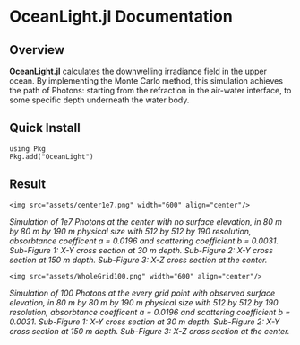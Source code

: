 # OceanLight.jl Documentation

## Overview 

**OceanLight.jl** calculates the downwelling irradiance field in the upper ocean. By implementing the Monte Carlo method, this simulation achieves the path of Photons: starting from the refraction in the air-water interface, to some specific depth underneath the water body. 

## Quick Install 

```@example
using Pkg
Pkg.add("OceanLight")
```

## Result

```@raw html
<img src="assets/center1e7.png" width="600" align="center"/>
```
*Simulation of 1e7 Photons at the center with no surface elevation, in 80 m by 80 m by 190 m physical size with 512 by 512 by 190 resolution, absorbtance coefficent a = 0.0196 and scattering coefficient b = 0.0031. Sub-Figure 1: X-Y cross section at 30 m depth. Sub-Figure 2: X-Y cross section at 150 m depth. Sub-Figure 3: X-Z cross section at the center.*


```@raw html
<img src="assets/WholeGrid100.png" width="600" align="center"/>
```
*Simulation of 100 Photons at the every grid point with observed surface elevation, in 80 m by 80 m by 190 m physical size with 512 by 512 by 190 resolution, absorbtance coefficent a = 0.0196 and scattering coefficient b = 0.0031. Sub-Figure 1: X-Y cross section at 30 m depth. Sub-Figure 2: X-Y cross section at 150 m depth. Sub-Figure 3: X-Z cross section at the center.*